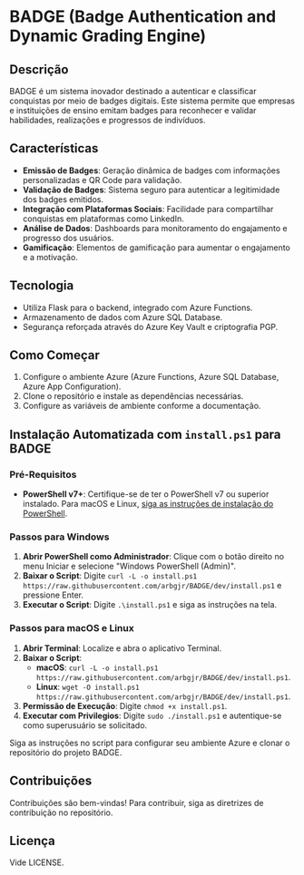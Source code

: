 # BADGE (Badge Authentication and Dynamic Grading Engine)

## Descrição
BADGE é um sistema inovador destinado a autenticar e classificar conquistas por meio de badges digitais. Este sistema permite que empresas e instituições de ensino emitam badges para reconhecer e validar habilidades, realizações e progressos de indivíduos.

## Características
- **Emissão de Badges**: Geração dinâmica de badges com informações personalizadas e QR Code para validação.
- **Validação de Badges**: Sistema seguro para autenticar a legitimidade dos badges emitidos.
- **Integração com Plataformas Sociais**: Facilidade para compartilhar conquistas em plataformas como LinkedIn.
- **Análise de Dados**: Dashboards para monitoramento do engajamento e progresso dos usuários.
- **Gamificação**: Elementos de gamificação para aumentar o engajamento e a motivação.

## Tecnologia
- Utiliza Flask para o backend, integrado com Azure Functions.
- Armazenamento de dados com Azure SQL Database.
- Segurança reforçada através do Azure Key Vault e criptografia PGP.

## Como Começar
1. Configure o ambiente Azure (Azure Functions, Azure SQL Database, Azure App Configuration).
2. Clone o repositório e instale as dependências necessárias.
3. Configure as variáveis de ambiente conforme a documentação.

## Instalação Automatizada com `install.ps1` para BADGE

### Pré-Requisitos
- **PowerShell v7+**: Certifique-se de ter o PowerShell v7 ou superior instalado. Para macOS e Linux, [siga as instruções de instalação do PowerShell](https://docs.microsoft.com/pt-br/powershell/scripting/install/installing-powershell).

### Passos para Windows
1. **Abrir PowerShell como Administrador**: Clique com o botão direito no menu Iniciar e selecione "Windows PowerShell (Admin)".
2. **Baixar o Script**: Digite `curl -L -o install.ps1 https://raw.githubusercontent.com/arbgjr/BADGE/dev/install.ps1` e pressione Enter.
3. **Executar o Script**: Digite `.\install.ps1` e siga as instruções na tela.

### Passos para macOS e Linux
1. **Abrir Terminal**: Localize e abra o aplicativo Terminal.
2. **Baixar o Script**:
   - **macOS**: `curl -L -o install.ps1 https://raw.githubusercontent.com/arbgjr/BADGE/dev/install.ps1`.
   - **Linux**: `wget -O install.ps1 https://raw.githubusercontent.com/arbgjr/BADGE/dev/install.ps1`.
3. **Permissão de Execução**: Digite `chmod +x install.ps1`.
4. **Executar com Privilegios**: Digite `sudo ./install.ps1` e autentique-se como superusuário se solicitado.

Siga as instruções no script para configurar seu ambiente Azure e clonar o repositório do projeto BADGE.

## Contribuições
Contribuições são bem-vindas! Para contribuir, siga as diretrizes de contribuição no repositório.

## Licença 
Vide LICENSE.
